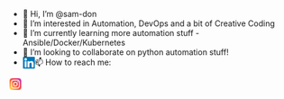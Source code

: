 - 👋 Hi, I’m @sam-don
- 👀 I’m interested in Automation, DevOps and a bit of Creative Coding
- 🌱 I’m currently learning more automation stuff - Ansible/Docker/Kubernetes
- 💞️ I’m looking to collaborate on python automation stuff!
- 📫 How to reach me: <a href="https://www.linkedin.com/in/samitha-don/"><img align="left" src="https://github.com/sam-don/sam-don/blob/d769e0e150f45629cf3da0d20cf9c2d57a49849f/images/linkedin.svg" alt="icon | LinkedIn" width="21px"/></a>

<a href="https://www.instagram.com/samdon.dev/"><img align="left" src="https://github.com/sam-don/sam-don/blob/d769e0e150f45629cf3da0d20cf9c2d57a49849f/images/instagram.svg" alt="icon | Instagram" width="21px"/></a>

<!---
sam-don/sam-don is a ✨ special ✨ repository because its `README.md` (this file) appears on your GitHub profile.
You can click the Preview link to take a look at your changes.
--->
